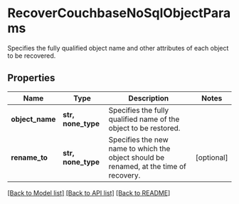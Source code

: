 # RecoverCouchbaseNoSqlObjectParams

Specifies the fully qualified object name and other attributes of each object to be recovered.

## Properties
Name | Type | Description | Notes
------------ | ------------- | ------------- | -------------
**object_name** | **str, none_type** | Specifies the fully qualified name of the object to be restored. | 
**rename_to** | **str, none_type** | Specifies the new name to which the object should be renamed, at the time of recovery. | [optional] 

[[Back to Model list]](../README.md#documentation-for-models) [[Back to API list]](../README.md#documentation-for-api-endpoints) [[Back to README]](../README.md)


